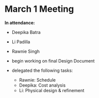 # March 1 Meeting
**In attendance:**
- Deepika Batra
- Li Padilla
- Rawnie Singh

- begin working on final Design Document
- delegated the following tasks:
    - Rawnie: Schedule
    - Deepika: Cost analysis
    - Li: Physical design & refinement